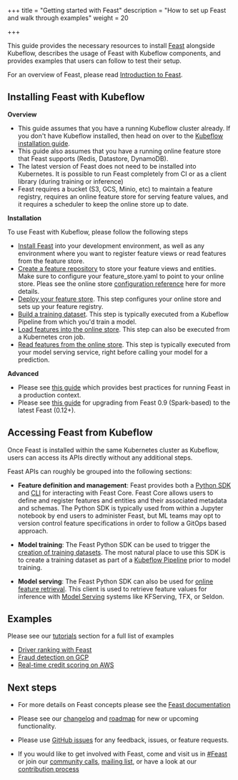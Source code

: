 +++
title = "Getting started with Feast"
description = "How to set up Feast and walk through examples"
weight = 20
                    
+++

This guide provides the necessary resources to install [Feast](http://feast.dev/) alongside Kubeflow, describes the usage of Feast with Kubeflow components, and provides examples that users can follow to test their setup.

For an overview of Feast, please read [Introduction to Feast](/docs/external-add-ons/feature-store/overview/).

## Installing Feast with Kubeflow

**Overview**

* This guide assumes that you have a running Kubeflow cluster already. If you don't have Kubeflow installed, then head on over to the [Kubeflow installation guide](/docs/started/getting-started/).
* This guide also assumes that you have a running online feature store that Feast supports (Redis, Datastore, DynamoDB).
* The latest version of Feast does not need to be installed into Kubernetes. It is possible to run Feast completely from CI or as a client library (during training or inference)
* Feast requires a bucket (S3, GCS, Minio, etc) to maintain a feature registry, requires an online feature store for serving feature values, and it requires a scheduler to keep the online store up to date.

**Installation**

To use Feast with Kubeflow, please follow the following steps
  * [Install Feast](https://docs.feast.dev/how-to-guides/feast-gcp-aws/install-feast) into your development environment, as well as any environment where you want to register feature views or read features from the feature store.
  * [Create a feature repository](https://docs.feast.dev/how-to-guides/feast-gcp-aws/create-a-feature-repository) to store your feature views and entities. Make sure to configure your feature_store.yaml to point to your online store. Pleas see the online store [configuration reference](https://docs.feast.dev/reference/online-stores) here for more details. 
  * [Deploy your feature store](https://docs.feast.dev/how-to-guides/feast-gcp-aws/deploy-a-feature-store). This step configures your online store and sets up your feature registry. 
  * [Build a training dataset](https://docs.feast.dev/how-to-guides/feast-gcp-aws/build-a-training-dataset). This step is typically executed from a Kubeflow Pipeline from which you'd train a model.
  * [Load features into the online store](https://docs.feast.dev/how-to-guides/feast-gcp-aws/load-data-into-the-online-store). This step can also be executed from a Kubernetes cron job.
  * [Read features from the online store](https://docs.feast.dev/how-to-guides/feast-gcp-aws/read-features-from-the-online-store). This step is typically executed from your model serving service, right before calling your model for a prediction.

**Advanced**
* Please see [this guide](https://docs.feast.dev/how-to-guides/running-feast-in-production) which provides best practices for running Feast in a production context.
* Please see [this guide](https://docs.google.com/document/u/1/d/1AOsr_baczuARjCpmZgVd8mCqTF4AZ49OEyU4Cn-uTT0/edit) for upgrading from Feast 0.9 (Spark-based) to the latest Feast (0.12+).

## Accessing Feast from Kubeflow

Once Feast is installed within the same Kubernetes cluster as Kubeflow, users can access its APIs directly without any additional steps.

Feast APIs can roughly be grouped into the following sections:
* __Feature definition and management__: Feast provides both a [Python SDK](https://docs.feast.dev/getting-started/quickstart) and [CLI](https://docs.feast.dev/reference/feast-cli-commands) for interacting with Feast Core. Feast Core allows users to define and register features and entities and their associated metadata and schemas. The Python SDK is typically used from within a Jupyter notebook by end users to administer Feast, but ML teams may opt to version control feature specifications in order to follow a GitOps based approach.

* __Model training__: The Feast Python SDK can be used to trigger the [creation of training datasets](https://docs.feast.dev/how-to-guides/feast-gcp-aws/build-a-training-dataset). The most natural place to use this SDK is to create a training dataset as part of a [Kubeflow Pipeline](/docs/components/pipelines/overview/pipelines-overview) prior to model training.

* __Model serving__: The Feast Python SDK can also be used for [online feature retrieval](https://docs.feast.dev/how-to-guides/feast-gcp-aws/read-features-from-the-online-store). This client is used to retrieve feature values for inference with [Model Serving](/docs/components/pipelines/overview/pipelines-overview) systems like KFServing, TFX, or Seldon.

## Examples

Please see our [tutorials](https://docs.feast.dev/tutorials/tutorials-overview) section for a full list of examples
* [Driver ranking with Feast](https://docs.feast.dev/tutorials/driver-ranking-with-feast)
* [Fraud detection on GCP](https://docs.feast.dev/tutorials/fraud-detection)
* [Real-time credit scoring on AWS](https://docs.feast.dev/tutorials/real-time-credit-scoring-on-aws)

## Next steps

* For more details on Feast concepts please see the [Feast documentation](https://docs.feast.dev/)

* Please see our [changelog](https://github.com/feast-dev/feast/blob/master/CHANGELOG.md) and [roadmap](https://docs.feast.dev/roadmap) for new or upcoming functionality.

* Please use [GitHub issues](https://github.com/feast-dev/feast/issues) for any feedback, issues, or feature requests.

* If you would like to get involved with Feast, come and visit us in [#Feast](https://slack.feast.dev) or join our [community calls](https://docs.feast.dev/community), [mailing list](https://docs.feast.dev/community), or have a look at our [contribution process](https://docs.feast.dev/project/contributing) 

